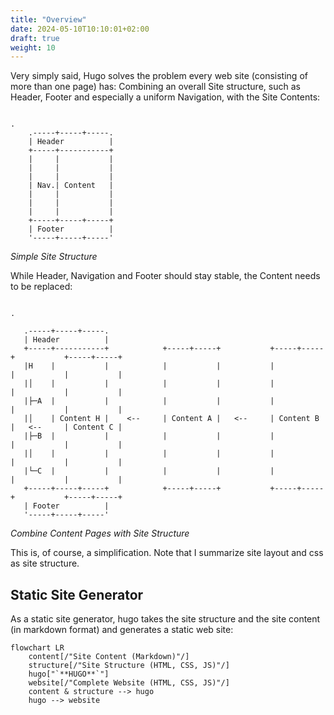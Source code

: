 ```yaml
---
title: "Overview"
date: 2024-05-10T10:10:01+02:00
draft: true
weight: 10
---
```


Very simply said, Hugo solves the problem every web site (consisting of more than one page) has: 
Combining an overall Site structure, such as Header, Footer and especially a uniform Navigation,
with the Site Contents:

```goat
                                                                                                .
    .-----+-----+-----.                  
    | Header          |
    +-----+-----------+ 
    |     |           | 
    |     |           | 
    |     |           | 
    | Nav.| Content   | 
    |     |           | 
    |     |           | 
    |     |           | 
    +-----+-----+-----+ 
    | Footer          |
    '-----+-----+-----'

```
*Simple Site Structure*

While Header, Navigation and Footer should stay stable, the Content needs to be replaced:
```goat
                                                                                                .

   .-----+-----+-----.
   | Header          |
   +-----+-----------+            +-----+-----+           +-----+-----+           +-----+-----+
   |H    |           |            |           |           |           |           |           |
   |│    |           |            |           |           |           |           |           |
   |├─A  |           |            |           |           |           |           |           |
   |│    | Content H |    <--     | Content A |   <--     | Content B |   <--     | Content C |
   |├─B  |           |            |           |           |           |           |           |
   |│    |           |            |           |           |           |           |           |
   |└─C  |           |            |           |           |           |           |           |
   +-----+-----+-----+            +-----+-----+           +-----+-----+           +-----+-----+
   | Footer          |
   '-----+-----+-----'
```
*Combine Content Pages with Site Structure*

This is, of course, a simplification. Note that I summarize site layout and css as site structure.


## Static Site Generator

As a static site generator, hugo takes the site structure and the site content (in markdown format) and
generates a static web site:

```mermaid
flowchart LR
    content[/"Site Content (Markdown)"/]
    structure[/"Site Structure (HTML, CSS, JS)"/]
    hugo["`**HUGO**`"]
    website[/"Complete Website (HTML, CSS, JS)"/]
    content & structure --> hugo
    hugo --> website
```

